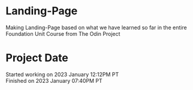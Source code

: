 # Landing-Page
Making Landing-Page based on what we have learned so far in the entire Foundation Unit Course from The Odin Project

# Project Date
Started working on 2023 January 12:12PM PT
</br>
Finished on 2023 January 07:40PM PT